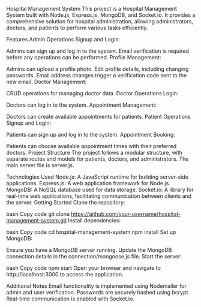 
Hospital Management System
This project is a Hospital Management System built with Node.js, Express.js, MongoDB, and Socket.io. It provides a comprehensive solution for hospital administration, allowing administrators, doctors, and patients to perform various tasks efficiently.

Features
Admin Operations
Signup and Login:

Admins can sign up and log in to the system.
Email verification is required before any operations can be performed.
Profile Management:

Admins can upload a profile photo.
Edit profile details, including changing passwords.
Email address changes trigger a verification code sent to the new email.
Doctor Management:

CRUD operations for managing doctor data.
Doctor Operations
Login:

Doctors can log in to the system.
Appointment Management:

Doctors can create available appointments for patients.
Patient Operations
Signup and Login:

Patients can sign up and log in to the system.
Appointment Booking:

Patients can choose available appointment times with their preferred doctors.
Project Structure
The project follows a modular structure, with separate routes and models for patients, doctors, and administrators. The main server file is server.js.

Technologies Used
Node.js: A JavaScript runtime for building server-side applications.
Express.js: A web application framework for Node.js.
MongoDB: A NoSQL database used for data storage.
Socket.io: A library for real-time web applications, facilitating communication between clients and the server.
Getting Started
Clone the repository:

bash
Copy code
git clone https://github.com/your-username/hospital-management-system.git
Install dependencies:

bash
Copy code
cd hospital-management-system
npm install
Set up MongoDB:

Ensure you have a MongoDB server running.
Update the MongoDB connection details in the connection/mongoose.js file.
Start the server:

bash
Copy code
npm start
Open your browser and navigate to http://localhost:3000 to access the application.

Additional Notes
Email functionality is implemented using Nodemailer for admin and user verification.
Passwords are securely hashed using bcrypt.
Real-time communication is enabled with Socket.io.
